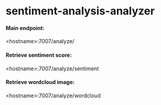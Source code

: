 # sentiment-analysis-analyzer

#### Main endpoint: 
\<hostname\>:7007/analyze/<topic>
#### Retrieve sentiment score: 
\<hostname\>:7007/analyze/sentiment
#### Retrieve wordcloud image: 
\<hostname\>:7007/analyze/wordcloud
